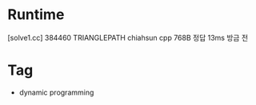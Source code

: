 # Runtime

[solve1.cc]
384460  TRIANGLEPATH    chiahsun    cpp 768B    정답    13ms    방금 전

# Tag

* dynamic programming
